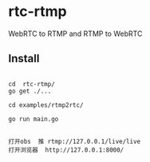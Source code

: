 # rtc-rtmp
WebRTC to RTMP  and  RTMP to WebRTC 



## Install 


```

cd  rtc-rtmp/
go get ./...

cd examples/rtmp2rtc/

go run main.go


打开obs  推 rtmp://127.0.0.1/live/live
打开浏览器  http://127.0.0.1:8000/

```


 
